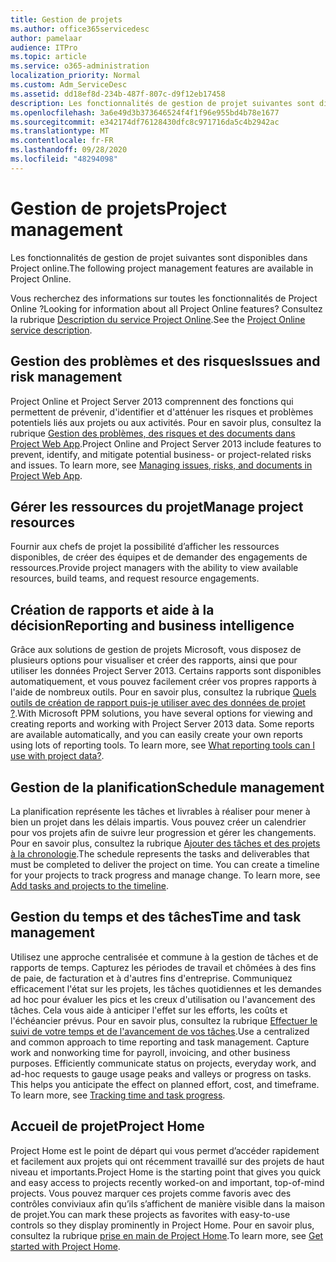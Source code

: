 ```yaml
---
title: Gestion de projets
ms.author: office365servicedesc
author: pamelaar
audience: ITPro
ms.topic: article
ms.service: o365-administration
localization_priority: Normal
ms.custom: Adm_ServiceDesc
ms.assetid: dd18ef8d-234b-487f-807c-d9f12eb17458
description: Les fonctionnalités de gestion de projet suivantes sont disponibles dans Project online.
ms.openlocfilehash: 3a6e49d3b373646524f4f1f96e955bd4b78e1677
ms.sourcegitcommit: e342174df76128430dfc8c971716da5c4b2942ac
ms.translationtype: MT
ms.contentlocale: fr-FR
ms.lasthandoff: 09/28/2020
ms.locfileid: "48294098"
---
```

# <a name="project-management"></a><span data-ttu-id="f336b-103">Gestion de projets</span><span class="sxs-lookup"><span data-stu-id="f336b-103">Project management</span></span>

<span data-ttu-id="f336b-104">Les fonctionnalités de gestion de projet suivantes sont disponibles dans Project online.</span><span class="sxs-lookup"><span data-stu-id="f336b-104">The following project management features are available in Project Online.</span></span>
  
<span data-ttu-id="f336b-105">Vous recherchez des informations sur toutes les fonctionnalités de Project Online ?</span><span class="sxs-lookup"><span data-stu-id="f336b-105">Looking for information about all Project Online features?</span></span> <span data-ttu-id="f336b-106">Consultez la rubrique [Description du service Project Online](project-online-service-description.md).</span><span class="sxs-lookup"><span data-stu-id="f336b-106">See the [Project Online service description](project-online-service-description.md).</span></span>
  
## <a name="issues-and-risk-management"></a><span data-ttu-id="f336b-107">Gestion des problèmes et des risques</span><span class="sxs-lookup"><span data-stu-id="f336b-107">Issues and risk management</span></span>

<span data-ttu-id="f336b-p102">Project Online et Project Server 2013 comprennent des fonctions qui permettent de prévenir, d'identifier et d'atténuer les risques et problèmes potentiels liés aux projets ou aux activités. Pour en savoir plus, consultez la rubrique [Gestion des problèmes, des risques et des documents dans Project Web App](https://go.microsoft.com/fwlink/?LinkId=402634).</span><span class="sxs-lookup"><span data-stu-id="f336b-p102">Project Online and Project Server 2013 include features to prevent, identify, and mitigate potential business- or project-related risks and issues. To learn more, see [Managing issues, risks, and documents in Project Web App](https://go.microsoft.com/fwlink/?LinkId=402634).</span></span>
  
## <a name="manage-project-resources"></a><span data-ttu-id="f336b-110">Gérer les ressources du projet</span><span class="sxs-lookup"><span data-stu-id="f336b-110">Manage project resources</span></span>

<span data-ttu-id="f336b-111">Fournir aux chefs de projet la possibilité d’afficher les ressources disponibles, de créer des équipes et de demander des engagements de ressources.</span><span class="sxs-lookup"><span data-stu-id="f336b-111">Provide project managers with the ability to view available resources, build teams, and request resource engagements.</span></span>
  
## <a name="reporting-and-business-intelligence"></a><span data-ttu-id="f336b-112">Création de rapports et aide à la décision</span><span class="sxs-lookup"><span data-stu-id="f336b-112">Reporting and business intelligence</span></span>

<span data-ttu-id="f336b-p103">Grâce aux solutions de gestion de projets Microsoft, vous disposez de plusieurs options pour visualiser et créer des rapports, ainsi que pour utiliser les données Project Server 2013. Certains rapports sont disponibles automatiquement, et vous pouvez facilement créer vos propres rapports à l'aide de nombreux outils. Pour en savoir plus, consultez la rubrique [Quels outils de création de rapport puis-je utiliser avec des données de projet ?](https://go.microsoft.com/fwlink/?LinkId=402642).</span><span class="sxs-lookup"><span data-stu-id="f336b-p103">With Microsoft PPM solutions, you have several options for viewing and creating reports and working with Project Server 2013 data. Some reports are available automatically, and you can easily create your own reports using lots of reporting tools. To learn more, see [What reporting tools can I use with project data?](https://go.microsoft.com/fwlink/?LinkId=402642).</span></span>
  
## <a name="schedule-management"></a><span data-ttu-id="f336b-116">Gestion de la planification</span><span class="sxs-lookup"><span data-stu-id="f336b-116">Schedule management</span></span>

<span data-ttu-id="f336b-p104">La planification représente les tâches et livrables à réaliser pour mener à bien un projet dans les délais impartis. Vous pouvez créer un calendrier pour vos projets afin de suivre leur progression et gérer les changements. Pour en savoir plus, consultez la rubrique [Ajouter des tâches et des projets à la chronologie](https://go.microsoft.com/fwlink/?LinkID=402655).</span><span class="sxs-lookup"><span data-stu-id="f336b-p104">The schedule represents the tasks and deliverables that must be completed to deliver the project on time. You can create a timeline for your projects to track progress and manage change. To learn more, see [Add tasks and projects to the timeline](https://go.microsoft.com/fwlink/?LinkID=402655).</span></span>
  
## <a name="time-and-task-management"></a><span data-ttu-id="f336b-120">Gestion du temps et des tâches</span><span class="sxs-lookup"><span data-stu-id="f336b-120">Time and task management</span></span>

<span data-ttu-id="f336b-p105">Utilisez une approche centralisée et commune à la gestion de tâches et de rapports de temps. Capturez les périodes de travail et chômées à des fins de paie, de facturation et à d'autres fins d'entreprise. Communiquez efficacement l'état sur les projets, les tâches quotidiennes et les demandes ad hoc pour évaluer les pics et les creux d'utilisation ou l'avancement des tâches. Cela vous aide à anticiper l'effet sur les efforts, les coûts et l'échéancier prévus. Pour en savoir plus, consultez la rubrique [Effectuer le suivi de votre temps et de l'avancement de vos tâches](https://go.microsoft.com/fwlink/p/?LinkId=271321).</span><span class="sxs-lookup"><span data-stu-id="f336b-p105">Use a centralized and common approach to time reporting and task management. Capture work and nonworking time for payroll, invoicing, and other business purposes. Efficiently communicate status on projects, everyday work, and ad-hoc requests to gauge usage peaks and valleys or progress on tasks. This helps you anticipate the effect on planned effort, cost, and timeframe. To learn more, see [Tracking time and task progress](https://go.microsoft.com/fwlink/p/?LinkId=271321).</span></span>

## <a name="project-home"></a><span data-ttu-id="f336b-126">Accueil de projet</span><span class="sxs-lookup"><span data-stu-id="f336b-126">Project Home</span></span>

<span data-ttu-id="f336b-127">Project Home est le point de départ qui vous permet d’accéder rapidement et facilement aux projets qui ont récemment travaillé sur des projets de haut niveau et importants.</span><span class="sxs-lookup"><span data-stu-id="f336b-127">Project Home is the starting point that gives you quick and easy access to projects recently worked-on and important, top-of-mind projects.</span></span> <span data-ttu-id="f336b-128">Vous pouvez marquer ces projets comme favoris avec des contrôles conviviaux afin qu’ils s’affichent de manière visible dans la maison de projet.</span><span class="sxs-lookup"><span data-stu-id="f336b-128">You can mark these projects as favorites with easy-to-use controls so they display prominently in Project Home.</span></span> <span data-ttu-id="f336b-129">Pour en savoir plus, consultez la rubrique [prise en main de Project Home](https://support.office.com/article/a3b38418-35e7-4df4-8e4a-ba6a4fa0562a).</span><span class="sxs-lookup"><span data-stu-id="f336b-129">To learn more, see [Get started with Project Home](https://support.office.com/article/a3b38418-35e7-4df4-8e4a-ba6a4fa0562a).</span></span>
